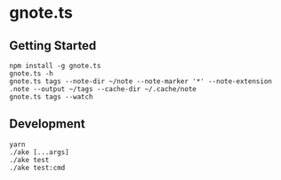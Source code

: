 # gnote.ts

## Getting Started

```
npm install -g gnote.ts
gnote.ts -h
gnote.ts tags --note-dir ~/note --note-marker '*' --note-extension .note --output ~/tags --cache-dir ~/.cache/note
gnote.ts tags --watch
```

## Development

```
yarn
./ake [...args]
./ake test
./ake test:cmd
```
